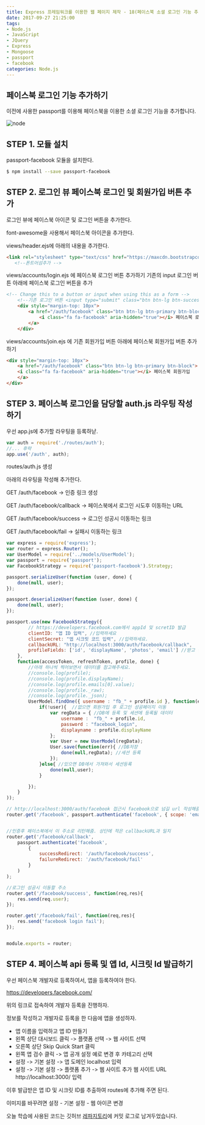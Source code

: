 ```yaml
---
title: Express 프레임워크를 이용한 웹 페이지 제작 - 18(페이스북 소셜 로그인 기능 추가)
date: 2017-09-27 21:25:00
tags: 
- Node.js
- JavaScript
- JQuery
- Express
- Mongoose
- passport
- facebook
categories: Node.js
---
```


## **페이스북 로그인 기능 추가하기**

이전에 사용한 passport를 이용해 페이스북을 이용한 소셜 로그인 기능을 추가합니다.

![node](/images/node.png)

## STEP 1. 모듈 설치

passport-facebook 모듈을 설치한다.

```bash
$ npm install --save passport-facebook
```

## STEP 2. 로그인 뷰 페이스북 로그인 및 회원가입 버튼 추가

로그인 뷰에 페이스북 아이콘 및 로그인 버튼을 추가한다.

font-awesome을 사용해서 페이스북 아이콘을 추가한다.

views/header.ejs에 아래의 내용을 추가한다.

```html
<link rel="stylesheet" type="text/css" href="https://maxcdn.bootstrapcdn.com/font-awesome/4.7.0/css/font-awesome.min.css">
   <!--폰트어섬추가 -->
```

views/accounts/login.ejs 에 페이스북 로그인 버튼 추가하기
기존의 input 로그인 버튼 아래에 페이스북 로그인 버튼을 추가
```html
<!-- Change this to a button or input when using this as a form -->
    <!--기존 로그인 버튼 <input type="submit" class="btn btn-lg btn-success btn-block" value="로그인"> -->
    <div style="margin-top: 10px">
        <a href="/auth/facebook" class="btn btn-lg btn-primary btn-block">
            <i class="fa fa-facebook" aria-hidden="true"></i> 페이스북 로그인
        </a>
    </div>
```
views/accounts/join.ejs 에 기존 회원가입 버튼 아래에 페이스북 회원가입 버튼 추가하기
```html
<div style="margin-top: 10px">
    <a href="/auth/facebook" class="btn btn-lg btn-primary btn-block">
	<i class="fa fa-facebook" aria-hidden="true"></i> 페이스북 회원가입
    </a>
</div>
```

## STEP 3. 페이스북 로그인을 담당할 auth.js 라우팅 작성하기

우선 app.js에 추가할 라우팅을 등록하낟.

```javascript
var auth = require('./routes/auth');
//... 후략
app.use('/auth', auth);
```

routes/auth.js 생성

아래의 라우팅을 작성해 추가한다.

GET /auth/facebook -> 인증 링크 생성

GET /auth/facebook/callback -> 페이스북에서 로그인 시도후 이동하는 URL

GET /auth/facebook/success -> 로그인 성공시 이동하는 링크

GET /auth/facebook/fail -> 실패시 이동하는 링크

```javascript
var express = require('express');
var router = express.Router();
var UserModel = require('../models/UserModel');
var passport = require('passport');
var FacebookStrategy = require('passport-facebook').Strategy;

passport.serializeUser(function (user, done) {
    done(null, user);
});

passport.deserializeUser(function (user, done) {
    done(null, user);
});

passport.use(new FacebookStrategy({
        // https://developers.facebook.com에서 appId 및 scretID 발급
        clientID: "앱 ID 입력", //입력하세요
        clientSecret: "앱 시크릿 코드 입력", //입력하세요.
        callbackURL: "http://localhost:3000/auth/facebook/callback",
        profileFields: ['id', 'displayName', 'photos', 'email'] //받고 싶은 필드 나열
    },
    function(accessToken, refreshToken, profile, done) {
        //아래 하나씩 찍어보면서 데이터를 참고해주세요.
        //console.log(profile);
        //console.log(profile.displayName);
        //console.log(profile.emails[0].value);
        //console.log(profile._raw);
        //console.log(profile._json);
        UserModel.findOne({ username : "fb_" + profile.id }, function(err, user){
            if(!user){  //없으면 회원가입 후 로그인 성공페이지 이동
                var regData = { //DB에 등록 및 세션에 등록될 데이터
                    username :  "fb_" + profile.id,
                    password : "facebook_login",
                    displayname : profile.displayName
                };
                var User = new UserModel(regData);
                User.save(function(err){ //DB저장
                    done(null,regData); //세션 등록
                });
            }else{ //있으면 DB에서 가져와서 세션등록
                done(null,user);
            }

        });
    }
));

// http://localhost:3000/auth/facebook 접근시 facebook으로 넘길 url 작성해줌
router.get('/facebook', passport.authenticate('facebook', { scope: 'email'}) );


//인증후 페이스북에서 이 주소로 리턴해줌. 상단에 적은 callbackURL과 일치
router.get('/facebook/callback',
    passport.authenticate('facebook',
        {
            successRedirect: '/auth/facebook/success',
            failureRedirect: '/auth/facebook/fail'
        }
    )
);

//로그인 성공시 이동할 주소
router.get('/facebook/success', function(req,res){
    res.send(req.user);
});

router.get('/facebook/fail', function(req,res){
    res.send('facebook login fail');
});


module.exports = router;
```

## STEP 4. 페이스북 api 등록 및 앱 Id, 시크릿 Id 발급하기

우선 페이스북 개발자로 등록하여서, 앱을 등록하여야 한다.

https://developers.facebook.com/

위의 링크로 접속하여 개발자 등록을 진행하자.

정보를 작성하고 개발자로 등록을 한 다음에 앱을 생성하자.

- 앱 이름을 입력하고 앱 ID 만들기
- 왼쪽 상단 대시보드 클릭 -> 플랫폼 선택 -> 웹 사이트 선택
- 오른쪽 상단 Skip Quick Start 클릭
- 왼쪽 앱 검수 클릭 -> 앱 공개 설정 예로 변경 후 카테고리 선택
- 설정 -> 기본 설정 -> 앱 도메인 localhost 입력
- 설정 -> 기본 설정 -> 플랫폼 추가 -> 웹 사이트 추가 웹 사이트 URL http://localhost:3000/ 입력


이후 발급받은 앱 ID 및 시크릿 ID를 추출하여 routes에 추가해 주면 된다.

이미지를 바꾸려면 설정 - 기본 설정 - 웹 아이콘 변경


오늘 학습에 사용된 코드는 깃허브 [레파지토리](https://github.com/xmfpes/node-project/commit/4fff42fe7c7529e3ac341325bed4bb7cae4373a4)에 커밋 로그로 남겨두었습니다.